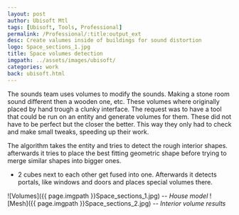 ```yaml
---
layout: post
author: Ubisoft Mtl
tags: [Ubisoft, Tools, Professional]
permalink: /Professional/:title:output_ext
desc: Create valumes inside of buildings for sound distortion
logo: Space_sections_1.jpg
title: Space volumes detection
imgpath: ../assets/images/ubisoft/
categories: work
back: ubisoft.html
---
```


The sounds team uses volumes to modify the sounds. Making a stone room sound different then a wooden one, etc. These volumes where originally placed by hand trough a clunky interface. The request was to have a tool that could be run on an entity and generate volumes for them.  These did not have to be perfect but the closer the better. This way they only had to check and make small tweaks, speeding up their work.

The algorithm takes the entity and tries to detect the rough interior shapes. afterwards it tries to place the best fitting geometric shape before trying to merge similar shapes into bigger ones.
- 2 cubes next to each other get fused into one.
Afterwards it detects portals, like windows and doors and places special volumes there.

![Volumes]({{ page.imgpath }}Space_sections_1.jpg)
-- *House model*
![Mesh]({{ page.imgpath }}Space_sections_2.jpg)
-- *Interior volume results*
